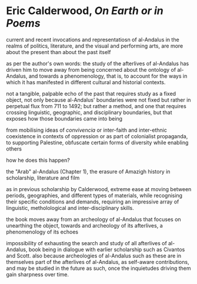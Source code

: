 # Eric Calderwood, *On Earth or in Poems*

current and recent invocations and representatiosn of al-Andalus in the realms
of politics, literature, and the visual and performing arts, are more about the
present than about the past itself

as per the author's own words:
the study of the afterlives of al-Andalus has driven him to 
move away from being concerned about the ontology of al-Andalus, and towards a
phenomenology, that is, to account for the ways in which it has manifested in
different cultural and historial contexts.

not a tangible, palpable echo of the past that requires study as a fixed object,
not only because al-Andalus' boundaries were not fixed but rather in perpetual
flux from 711 to 1492; but rather a method, and one that requires crossing
linguistic, geographic, and disciplinary boundaries, but that exposes how those
boundaries came into being

from mobilising ideas of *convivencia* or inter-faith and inter-ethnic
coexistence in contexts of oppression or as part of colonialist propaganda, to
supporting Palestine, obfuscate certain forms of diversity while enabling others

how he does this happen?

the "Arab" al-Andalus (Chapter 1), the erasure of Amazigh history in
scholarship,
literature and film


as in previous scholarship by Calderwood, extreme ease at moving between
periods, geographies, and different types of materials, while recognising their
specific conditions and demands, requiring an impressive array of linguistic,
metholological and inter-disciplinary skills.


the book moves away from an archeology of al-Andalus that focuses on unearthing
the object, towards and archeology of its afterlives, a phenomenology of its
echoes

impossibility of exhausting the search and study of all afterlives of
al-Andalus, book being in dialogue with earlier scholarship such as Civantos and
Scott. also because archeologies of al-Andalus such as these are in themselves
part of the afterlives of al-Andalus, as self-aware contributions, and may be
studied in the future as such, once the inquietudes driving them gain sharpness
over time.
